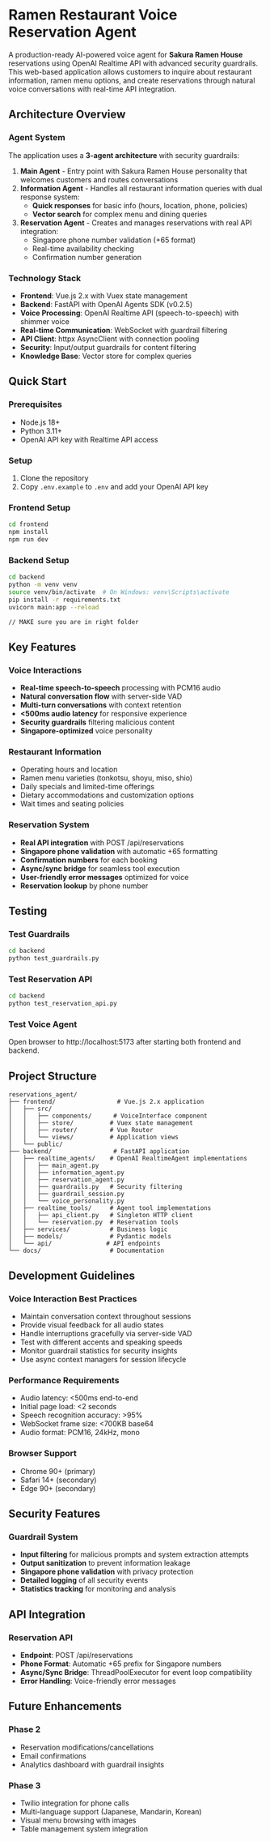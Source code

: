 # Ramen Restaurant Voice Reservation Agent

A production-ready AI-powered voice agent for **Sakura Ramen House** reservations using OpenAI Realtime API with advanced security guardrails. This web-based application allows customers to inquire about restaurant information, ramen menu options, and create reservations through natural voice conversations with real-time API integration.

## Architecture Overview

### Agent System
The application uses a **3-agent architecture** with security guardrails:

1. **Main Agent** - Entry point with Sakura Ramen House personality that welcomes customers and routes conversations
2. **Information Agent** - Handles all restaurant information queries with dual response system:
   - **Quick responses** for basic info (hours, location, phone, policies)
   - **Vector search** for complex menu and dining queries
3. **Reservation Agent** - Creates and manages reservations with real API integration:
   - Singapore phone number validation (+65 format)
   - Real-time availability checking
   - Confirmation number generation

### Technology Stack
- **Frontend**: Vue.js 2.x with Vuex state management
- **Backend**: FastAPI with OpenAI Agents SDK (v0.2.5)
- **Voice Processing**: OpenAI Realtime API (speech-to-speech) with shimmer voice
- **Real-time Communication**: WebSocket with guardrail filtering
- **API Client**: httpx AsyncClient with connection pooling
- **Security**: Input/output guardrails for content filtering
- **Knowledge Base**: Vector store for complex queries

## Quick Start

### Prerequisites
- Node.js 18+
- Python 3.11+
- OpenAI API key with Realtime API access

### Setup

1. Clone the repository
2. Copy `.env.example` to `.env` and add your OpenAI API key

### Frontend Setup
```bash
cd frontend
npm install
npm run dev
```

### Backend Setup
```bash
cd backend
python -m venv venv
source venv/bin/activate  # On Windows: venv\Scripts\activate
pip install -r requirements.txt
uvicorn main:app --reload

// MAKE sure you are in right folder
```

## Key Features

### Voice Interactions
- **Real-time speech-to-speech** processing with PCM16 audio
- **Natural conversation flow** with server-side VAD
- **Multi-turn conversations** with context retention
- **<500ms audio latency** for responsive experience
- **Security guardrails** filtering malicious content
- **Singapore-optimized** voice personality

### Restaurant Information
- Operating hours and location
- Ramen menu varieties (tonkotsu, shoyu, miso, shio)
- Daily specials and limited-time offerings
- Dietary accommodations and customization options
- Wait times and seating policies

### Reservation System  
- **Real API integration** with POST /api/reservations
- **Singapore phone validation** with automatic +65 formatting
- **Confirmation numbers** for each booking
- **Async/sync bridge** for seamless tool execution
- **User-friendly error messages** optimized for voice
- **Reservation lookup** by phone number

## Testing

### Test Guardrails
```bash
cd backend
python test_guardrails.py
```

### Test Reservation API
```bash
cd backend
python test_reservation_api.py
```

### Test Voice Agent
Open browser to http://localhost:5173 after starting both frontend and backend.

## Project Structure

```
reservations_agent/
├── frontend/                 # Vue.js 2.x application
│   ├── src/
│   │   ├── components/      # VoiceInterface component
│   │   ├── store/          # Vuex state management
│   │   ├── router/         # Vue Router
│   │   └── views/          # Application views
│   └── public/
├── backend/                 # FastAPI application
│   ├── realtime_agents/    # OpenAI RealtimeAgent implementations
│   │   ├── main_agent.py
│   │   ├── information_agent.py
│   │   ├── reservation_agent.py
│   │   ├── guardrails.py   # Security filtering
│   │   ├── guardrail_session.py
│   │   └── voice_personality.py
│   ├── realtime_tools/     # Agent tool implementations
│   │   ├── api_client.py   # Singleton HTTP client
│   │   └── reservation.py  # Reservation tools
│   ├── services/           # Business logic
│   ├── models/             # Pydantic models
│   └── api/               # API endpoints
└── docs/                   # Documentation
```

## Development Guidelines

### Voice Interaction Best Practices
- Maintain conversation context throughout sessions
- Provide visual feedback for all audio states
- Handle interruptions gracefully via server-side VAD
- Test with different accents and speaking speeds
- Monitor guardrail statistics for security insights
- Use async context managers for session lifecycle

### Performance Requirements
- Audio latency: <500ms end-to-end
- Initial page load: <2 seconds
- Speech recognition accuracy: >95%
- WebSocket frame size: <700KB base64
- Audio format: PCM16, 24kHz, mono

### Browser Support
- Chrome 90+ (primary)
- Safari 14+ (secondary) 
- Edge 90+ (secondary)

## Security Features

### Guardrail System
- **Input filtering** for malicious prompts and system extraction attempts
- **Output sanitization** to prevent information leakage
- **Singapore phone validation** with privacy protection
- **Detailed logging** of all security events
- **Statistics tracking** for monitoring and analysis

## API Integration

### Reservation API
- **Endpoint**: POST /api/reservations
- **Phone Format**: Automatic +65 prefix for Singapore numbers
- **Async/Sync Bridge**: ThreadPoolExecutor for event loop compatibility
- **Error Handling**: Voice-friendly error messages

## Future Enhancements

### Phase 2
- Reservation modifications/cancellations
- Email confirmations
- Analytics dashboard with guardrail insights

### Phase 3
- Twilio integration for phone calls
- Multi-language support (Japanese, Mandarin, Korean)
- Visual menu browsing with images
- Table management system integration
